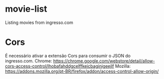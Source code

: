 # movie-list
Listing movies from ingresso.com

# Cors
É necessário ativar a extensão Cors para consumir o JSON do ingresso.com. 
Chrome: https://chrome.google.com/webstore/detail/allow-cors-access-control/lhobafahddgcelffkeicbaginigeejlf
Mozilla: https://addons.mozilla.org/pt-BR/firefox/addon/access-control-allow-origin/
